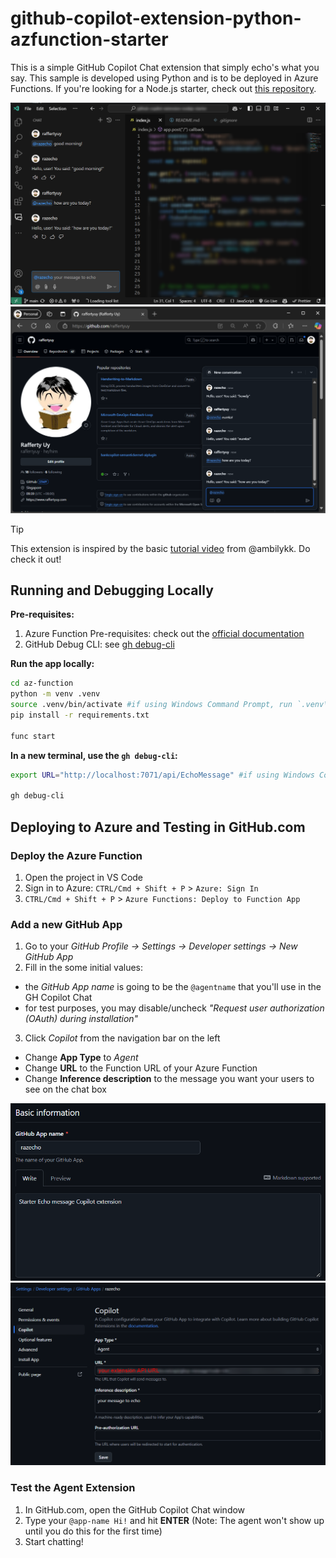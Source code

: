# github-copilot-extension-python-azfunction-starter

This is a simple GitHub Copilot Chat extension that simply echo's what you say.
This sample is developed using Python and is to be deployed in Azure Functions. If you're looking for a Node.js starter, check out [this repository](https://github.com/raffertyuy/github-copilot-extension-nodejs-azfunction-starter).

![Copilot Extension in VS Code](./media/vscode-chat.png)
![Copilot Extension in GitHub.com](./media/github-chat.png)

> [!TIP]
> This extension is inspired by the basic [tutorial video](https://youtu.be/ky5TMI9skLE) from @ambilykk. Do check it out!

## Running and Debugging Locally
**Pre-requisites:**
1. Azure Function Pre-requisites: check out the [official documentation](https://learn.microsoft.com/en-us/azure/azure-functions/create-first-function-vs-code-node?pivots=nodejs-model-v4)
2. GitHub Debug CLI: see [gh debug-cli](https://docs.github.com/en/copilot/building-copilot-extensions/debugging-your-github-copilot-extension)

**Run the app locally:**
```bash
cd az-function
python -m venv .venv
source .venv/bin/activate #if using Windows Command Prompt, run `.venv\Scripts\activate`
pip install -r requirements.txt

func start
```

**In a new terminal, use the `gh debug-cli`:**
```bash
export URL="http://localhost:7071/api/EchoMessage" #if using Windows Command Prompt, use `set` instead of `export`

gh debug-cli
```

## Deploying to Azure and Testing in GitHub.com
### Deploy the Azure Function
1. Open the project in VS Code
2. Sign in to Azure: `CTRL/Cmd + Shift + P` > `Azure: Sign In`
3. `CTRL/Cmd + Shift + P` > `Azure Functions: Deploy to Function App`

### Add a new GitHub App
1. Go to your _GitHub Profile → Settings → Developer settings → New GitHub App_
2. Fill in the some initial values:
  - the _GitHub App name_ is going to be the `@agentname` that you'll use in the GH Copilot Chat
  - for test purposes, you may disable/uncheck _"Request user authorization (OAuth) during installation"_
3. Click _Copilot_ from the navigation bar on the left
  - Change **App Type** to _Agent_
  - Change **URL** to the Function URL of your Azure Function
  - Change **Inference description** to the message you want your users to see on the chat box

![New GitHub App](./media/github-app-name.png)
![New GitHub App - Copilot](./media/github-app-copilot-settings.png)

### Test the Agent Extension
1. In GitHub.com, open the GitHub Copilot Chat window
2. Type your `@app-name Hi!` and hit **ENTER** (Note: The agent won't show up until you do this for the first time)
3. Start chatting!
